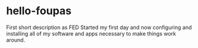 # hello-foupas
First short description as FED
Started my first day and now configuring and installing all of my software and apps necessary to make things work around. 
